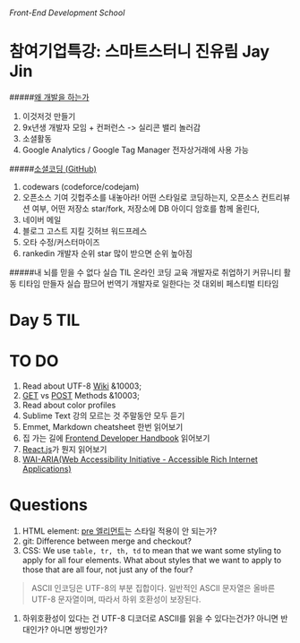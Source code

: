 ###### Front-End Development School

# 참여기업특강: 스마트스터니 진유림 Jay Jin
#####[왜 개발을 하는가](http://www.slideshare.net/jayjin0427/5-60017894)
1. 이것저것 만들기
1. 9x년생 개발자 모임 + 컨퍼런스 -> 실리콘 밸리 놀러감
1. 소셜활동
1. Google Analytics / Google Tag Manager 전자상거래에 사용 가능

#####[소셜코딩 (GitHub)](http://www.slideshare.net/jayjin0427/ss-61315271)
1. codewars (codeforce/codejam)
1. 오픈소스 기여
	깃헙주소를 내놓아라! 어떤 스타일로 코딩하는지, 오픈소스 컨트리뷰션 여부, 어떤 저장소 star/fork, 저장소에 DB 아이디 암호를 함께 올린다, 
1. 네이버 메일
1. 블로그 고스트 지킬 깃허브 워드프레스
1. 오타 수정/커스터마이즈
1. rankedin 개발자 순위 star 많이 받으면 순위 높아짐

#####내 뇌를 믿을 수 없다
실습 TIL
온라인 코딩 교육
개발자로 취업하기 커뮤니티 활동
티타임
만들자
실습 팜므어 번역기
개발자로 일한다는 것 대외비 페스티벌
티타임


# Day 5 TIL

# TO DO
1. Read about UTF-8 [Wiki](https://ko.wikipedia.org/wiki/UTF-8) &10003;
1. [GET](https://en.wikipedia.org/wiki/Hypertext_Transfer_Protocol#Request_methods) vs [POST](https://en.wikipedia.org/wiki/POST_(HTTP)) Methods &10003;
1. Read about color profiles
1. Sublime Text 강의 모르는 것 주말동안 모두 듣기
1. Emmet, Markdown cheatsheet 한번 읽어보기
1. 집 가는 길에 [Frontend Developer Handbook](http://www.frontendhandbook.com/) 읽어보기
1. [React.js](http://blog.coderifleman.com/post/122232296024/reactjs%EB%A5%BC-%EC%9D%B4%ED%95%B4%ED%95%98%EB%8B%A41)가 뭔지 읽어보기
1. [WAI-ARIA(Web Accessibility Initiative - Accessible Rich Internet Applications)](https://developer.mozilla.org/en-US/docs/Web/Accessibility/ARIA/Web_applications_and_ARIA_FAQ)

# Questions
1. HTML element: [pre 엘리먼트](https://developer.mozilla.org/en-US/docs/Web/HTML/Element/pre)는 스타일 적용이 안 되는가?
1. git: Difference between merge and checkout?
1. CSS: We use `table, tr, th, td` to mean that we want some styling to apply for all four elements. What about styles that we want to apply to those that are all four, not just any of the four?

> ASCII 인코딩은 UTF-8의 부분 집합이다. 일반적인 ASCII 문자열은 올바른 UTF-8 문자열이며, 따라서 하위 호환성이 보장된다.
1. 하위호환성이 있다는 건  UTF-8 디코더로 ASCII를 읽을 수 있다는건가? 아니면 반대인가? 아니면 쌍방인가?